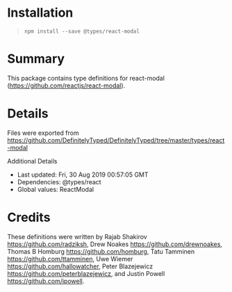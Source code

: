 # Installation
> `npm install --save @types/react-modal`

# Summary
This package contains type definitions for react-modal (https://github.com/reactjs/react-modal).

# Details
Files were exported from https://github.com/DefinitelyTyped/DefinitelyTyped/tree/master/types/react-modal

Additional Details
 * Last updated: Fri, 30 Aug 2019 00:57:05 GMT
 * Dependencies: @types/react
 * Global values: ReactModal

# Credits
These definitions were written by Rajab Shakirov <https://github.com/radziksh>, Drew Noakes <https://github.com/drewnoakes>, Thomas B Homburg <https://github.com/homburg>, Tatu Tamminen <https://github.com/ttamminen>, Uwe Wiemer <https://github.com/hallowatcher>, Peter Blazejewicz <https://github.com/peterblazejewicz>, and Justin Powell <https://github.com/jpowell>.
